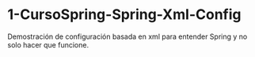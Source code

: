 # 1-CursoSpring-Spring-Xml-Config
Demostración de configuración basada en xml para entender Spring y no solo hacer que funcione.
